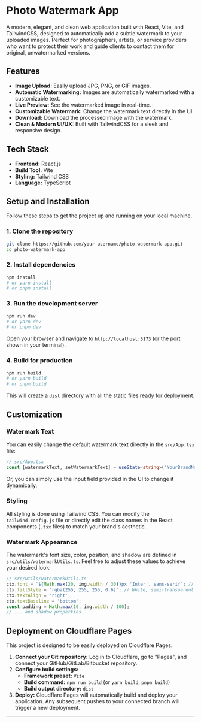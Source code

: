 # Photo Watermark App

A modern, elegant, and clean web application built with React, Vite, and TailwindCSS, designed to automatically add a subtle watermark to your uploaded images. Perfect for photographers, artists, or service providers who want to protect their work and guide clients to contact them for original, unwatermarked versions.

## Features

*   **Image Upload:** Easily upload JPG, PNG, or GIF images.
*   **Automatic Watermarking:** Images are automatically watermarked with a customizable text.
*   **Live Preview:** See the watermarked image in real-time.
*   **Customizable Watermark:** Change the watermark text directly in the UI.
*   **Download:** Download the processed image with the watermark.
*   **Clean & Modern UI/UX:** Built with TailwindCSS for a sleek and responsive design.

## Tech Stack

*   **Frontend:** React.js
*   **Build Tool:** Vite
*   **Styling:** Tailwind CSS
*   **Language:** TypeScript

## Setup and Installation

Follow these steps to get the project up and running on your local machine.

### 1. Clone the repository

```bash
git clone https://github.com/your-username/photo-watermark-app.git
cd photo-watermark-app
```

### 2. Install dependencies

```bash
npm install
# or yarn install
# or pnpm install
```

### 3. Run the development server

```bash
npm run dev
# or yarn dev
# or pnpm dev
```

Open your browser and navigate to `http://localhost:5173` (or the port shown in your terminal).

### 4. Build for production

```bash
npm run build
# or yarn build
# or pnpm build
```

This will create a `dist` directory with all the static files ready for deployment.

## Customization

### Watermark Text
You can easily change the default watermark text directly in the `src/App.tsx` file:

```typescript
// src/App.tsx
const [watermarkText, setWatermarkText] = useState<string>("YourBrandName.com | DM for original");
```
Or, you can simply use the input field provided in the UI to change it dynamically.

### Styling
All styling is done using Tailwind CSS. You can modify the `tailwind.config.js` file or directly edit the class names in the React components (`.tsx` files) to match your brand's aesthetic.

### Watermark Appearance
The watermark's font size, color, position, and shadow are defined in `src/utils/watermarkUtils.ts`. Feel free to adjust these values to achieve your desired look:

```typescript
// src/utils/watermarkUtils.ts
ctx.font = `${Math.max(20, img.width / 30)}px 'Inter', sans-serif`; // Responsive font size
ctx.fillStyle = 'rgba(255, 255, 255, 0.6)'; // White, semi-transparent
ctx.textAlign = 'right';
ctx.textBaseline = 'bottom';
const padding = Math.max(10, img.width / 100);
// ... and shadow properties
```

## Deployment on Cloudflare Pages

This project is designed to be easily deployed on Cloudflare Pages.

1.  **Connect your Git repository:** Log in to Cloudflare, go to "Pages", and connect your GitHub/GitLab/Bitbucket repository.
2.  **Configure build settings:**
    *   **Framework preset:** `Vite`
    *   **Build command:** `npm run build` (or `yarn build`, `pnpm build`)
    *   **Build output directory:** `dist`
3.  **Deploy:** Cloudflare Pages will automatically build and deploy your application. Any subsequent pushes to your connected branch will trigger a new deployment.

---
